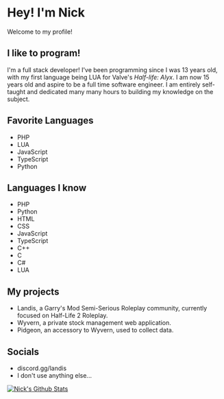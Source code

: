 # Hey! I'm Nick
Welcome to my profile!

## I like to program!
I'm a full stack developer! I've been programming since I was 13 years old, with my first language being LUA for Valve's *Half-life: Alyx*. I am now 15 years old and aspire to be a full time software engineer. I am entirely self-taught and dedicated many many hours to building my knowledge on the subject.

## Favorite Languages
- PHP
- LUA
- JavaScript
- TypeScript
- Python

## Languages I know
- PHP
- Python
- HTML
- CSS
- JavaScript
- TypeScript
- C++
- C
- C#
- LUA

## My projects
- Landis, a Garry's Mod Semi-Serious Roleplay community, currently focused on Half-Life 2 Roleplay.
- Wyvern, a private stock management web application.
- Pidgeon, an accessory to Wyvern, used to collect data.

## Socials
- discord.gg/landis
- I don't use anything else...

[![Nick's Github Stats](https://github-readme-stats.vercel.app/api?username=urnotnick&theme=tokyonight)](https://github.com/anuraghazra/github-readme-stats)
<!--
**urnotnick/urnotnick** is a ✨ _special_ ✨ repository because its `README.md` (this file) appears on your GitHub profile.

Here are some ideas to get you started:

- 🔭 I’m currently working on ...
- 🌱 I’m currently learning ...
- 👯 I’m looking to collaborate on ...
- 🤔 I’m looking for help with ...
- 💬 Ask me about ...
- 📫 How to reach me: ...
- 😄 Pronouns: ...
- ⚡ Fun fact: ...
-->

